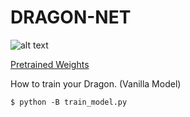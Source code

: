 DRAGON-NET
==========

![alt text](https://vignette.wikia.nocookie.net/duelmasters/images/f/f9/%C3%9CberdragonBajula.jpg/revision/latest?cb=20130114050018)

[Pretrained Weights](https://drive.google.com/open?id=15s9W9r8XmS7_0cT_-KuE_fRvykwr8Eih)

How to train your Dragon. (Vanilla Model)

    $ python -B train_model.py
